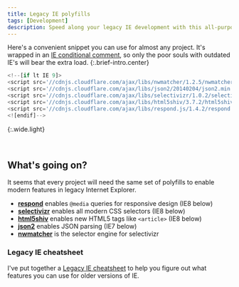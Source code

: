 ```yaml
---
title: Legacy IE polyfills
tags: [Development]
description: Speed along your legacy IE development with this all-purpose 7-line snippet.
---
```


Here's a convenient snippet you can use for almost any project. It's wrapped in an [IE conditional comment][concom], so only the poor souls with outdated IE's will bear the extra load.
{:.brief-intro.center}

```js
<!--[if lt IE 9]>
<script src='//cdnjs.cloudflare.com/ajax/libs/nwmatcher/1.2.5/nwmatcher.min.js'></script>
<script src='//cdnjs.cloudflare.com/ajax/libs/json2/20140204/json2.min.js'></script>
<script src='//cdnjs.cloudflare.com/ajax/libs/selectivizr/1.0.2/selectivizr-min.js'></script>
<script src='//cdnjs.cloudflare.com/ajax/libs/html5shiv/3.7.2/html5shiv.min.js'></script>
<script src='//cdnjs.cloudflare.com/ajax/libs/respond.js/1.4.2/respond.js'></script>
<![endif]--> 
```
{:.wide.light}

<br>

## What's going on?

It seems that every project will need the same set of polyfills to enable modern features in legacy Internet Explorer.

 - **[respond]** enables `@media` queries for responsive design (IE8 below)
 - **[selectivizr]** enables all modern CSS selectors (IE8 below)
 - **[html5shiv]** enables new HTML5 tags like `<article>` (IE8 below)
 - **[json2]** enables JSON parsing (IE7 below)
 - **[nwmatcher]** is the selector engine for selectivizr

### Legacy IE cheatsheet
I've put together a [Legacy IE cheatsheet](http://ricostacruz.com/cheatsheets/ie.html) to help you figure out what features you can use for older versions of IE.

[html5shiv]: https://code.google.com/p/html5shiv/
[json2]: https://github.com/douglascrockford/JSON-js
[respond]: https://github.com/scottjehl/Respond
[selectivizr]: http://selectivizr.com/
[concom]: http://www.quirksmode.org/css/condcom.html
[NWmatcher]: http://javascript.nwbox.com/NWMatcher/
